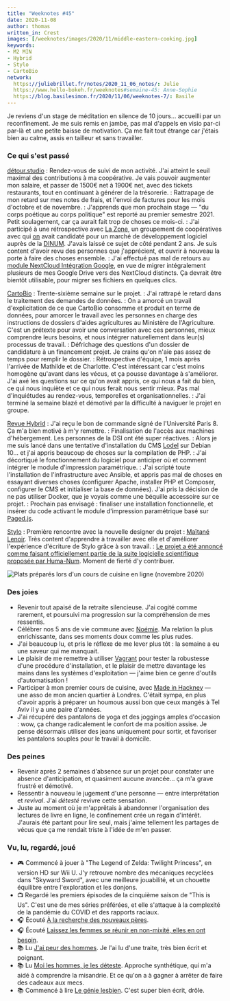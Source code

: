 ```yaml
---
title: "Weeknotes #45"
date: 2020-11-08
author: thomas
written_in: Crest
images: [/weeknotes/images/2020/11/middle-eastern-cooking.jpg]
keywords:
- M2 MIN
- Hybrid
- Stylo
- CartoBio
network:
  https://juliebrillet.fr/notes/2020_11_06_notes/: Julie
  https://www.hello-bokeh.fr/weeknotes#semaine-45: Anne-Sophie
  https://blog.basilesimon.fr/2020/11/06/weeknotes-7/: Basile
---
```


Je reviens d'un stage de méditation en silence de 10 jours… accueilli par un reconfinement. Je me suis remis en jambe, pas mal d'appels en visio par-ci par-là et une petite baisse de motivation. Ça me fait tout étrange car j'étais bien au calme, assis en tailleur et sans travailler.

<!--more-->

### Ce qui s'est passé

[détour.studio]
: Rendez-vous de suivi de mon activité. J'ai atteint le seuil maximal des contributions à ma coopérative. Je vais pouvoir augmenter mon salaire, et passer de 1500€ net à 1900€ net, avec des tickets restaurants, tout en continuant à générer de la trésorerie.
: Rattrapage de mon retard sur mes notes de frais, et l'envoi de factures pour les mois d'octobre et de novembre.
: J'apprends que mon prochain stage — "du corps poétique au corps politique" est reporté au premier semestre 2021. Petit soulagement, car ça aurait fait trop de choses ce mois-ci.
: J'ai participé à une rétrospective avec [La Zone](http://la.zone), un groupement de coopératives avec qui [on](https://dtc-innovation.org) avait candidaté pour un marché de développement logiciel auprès de la [DINUM](https://www.numerique.gouv.fr/dinum/). J'avais laissé ce sujet de côté pendant 2 ans. Je suis content d'avoir revu des personnes que j'apprécient, et ouvrir à nouveau la porte à faire des choses ensemble.
: J'ai effectué pas mal de retours au [module NextCloud Intégration Google](https://apps.nextcloud.com/apps/integration_google), en vue de migrer intégralement plusieurs de mes Google Drive vers des NextCloud distincts. Ça devrait être bientôt utilisable, pour migrer ses fichiers en quelques clics.

[CartoBio]
: Trente-sixième semaine sur le projet.
: J'ai rattrapé le retard dans le traitement des demandes de données.
: On a amorcé un travail d'explicitation de ce que CartoBio consomme et produit en terme de données, pour amorcer le travail avec les personnes en charge des instructions de dossiers d'aides agricultures au Ministère de l'Agriculture. C'est un prétexte pour avoir une conversation avec ces personnes, mieux comprendre leurs besoins, et nous intégrer naturellement dans leur(s) processus de travail.
: Défrichage des questions d'un dossier de candidature à un financement projet. Je crains qu'on n'aie pas assez de temps pour remplir le dossier.
: Rétrospective d'équipe, 1 mois après l'arrivée de Mathilde et de Charlotte. C'est intéressant car c'est moins homogène qu'avant dans les vécus, et ça pousse davantage à s'améliorer. J'ai axé les questions sur ce qu'on avait appris, ce qui nous a fait du bien, ce qui nous inquiète et ce qui nous ferait nous sentir mieux. Pas mal d'inquiétudes au rendez-vous, temporelles et organisationnelles.
: J'ai terminé la semaine blazé et démotivé par la difficulté à naviguer le projet en groupe.

[Revue Hybrid]
: J'ai reçu le bon de commande signé de l'Université Paris 8. Ça m'a bien motivé à m'y remettre.
: Finalisation de l'accès aux machines d'hébergement. Les personnes de la DSI ont été super réactives.
: Alors je me suis lancé dans une tentative d'installation du CMS [Lodel](https://github.com/OpenEdition/lodel) sur Debian 10… et j'ai appris beaucoup de choses sur la compilation de PHP.
: J'ai décortiqué le fonctionnement du logiciel pour anticiper où et comment intégrer le module d'impression paramétrique.
: J'ai scripté toute l'installation de l'infrastructure avec Ansible, et appris pas mal de choses en essayant diverses choses (configurer Apache, installer PHP et Composer, configurer le CMS et initialiser la base de données). J'ai pris la décision de ne pas utiliser Docker, que je voyais comme une béquille accessoire sur ce projet.
: Prochain pas envisagé : finaliser une installation fonctionnelle, et insérer du code activant le module d'impression paramétrique basé sur [Paged.js][paged.js].

[Stylo]
: Première rencontre avec la nouvelle designer du projet : [Maïtané Lenoir](https://www.maiwann.net/). Très content d'apprendre à travailler avec elle et d'améliorer l'expérience d'écriture de Stylo grâce à son travail.
: [Le projet a été annoncé comme faisant officiellement partie de la suite logicielle scientifique proposée par Huma-Num](https://humanum.hypotheses.org/6311). Moment de fierté d'y contribuer.

![](/weeknotes/images/2020/11/middle-eastern-cooking.jpg "Plats préparés lors d'un cours de cuisine en ligne (novembre 2020)")

### Des joies

- Revenir tout apaisé de la retraite silencieuse. J'ai cogité comme rarement, et poursuivi ma progression sur la compréhension de mes ressentis.
- Célébrer nos 5 ans de vie commune avec [Noémie]. Ma relation la plus enrichissante, dans ses moments doux comme les plus rudes.
- J'ai beaucoup lu, et pris le réflexe de me lever plus tôt : la semaine a eu une saveur qui me manquait.
- Le plaisir de me remettre à utiliser [Vagrant](https://www.vagrantup.com/) pour tester la robustesse d'une procédure d'installation, et le plaisir de mettre davantage les mains dans les systèmes d'exploitation — j'aime bien ce genre d'outils d'automatisation !
- Participer à mon premier cours de cuisine, avec [Made in Hackney](https://madeinhackney.org/whats-on/event/middle-eastern-feast) — une asso de mon ancien quartier à Londres. C'était sympa, en plus d'avoir appris à préparer un houmous aussi bon que ceux mangés à Tel Aviv il y a une paire d'années.
- J'ai récupéré des pantalons de yoga et des joggings amples d'occasion : wow, ça change radicalement le confort de ma position assise. Je pense désormais utiliser des jeans uniquement pour sortir, et favoriser les pantalons souples pour le travail à domicile.

### Des peines

- Revenir après 2 semaines d'absence sur un projet pour constater une absence d'anticipation, et quasiment aucune avancée… ça m'a grave frustré et démotivé.
- Ressentir à nouveau le jugement d'une personne — entre interprétation et _revival_. J'ai _détesté_ revivre cette sensation.
- Juste au moment où je m'apprêtais à abandonner l'organisation des lectures de livre en ligne, le confinement crée un regain d'intérêt. J'aurais été partant pour lire seul, mais j'aime tellement les partages de vécus que ça me rendait triste à l'idée de m'en passer.

### Vu, lu, regardé, joué

- 🎮 Commencé à jouer à "The Legend of Zelda: Twilight Princess", en version HD sur Wii U. J'y retrouve nombre des mécaniques recyclées dans "Skyward Sword", avec une meilleure jouabilité, et un chouette équilibre entre l'exploration et les donjons.
- 📺 Regardé les premiers épisodes de la cinquième saison de "This is Us". C'est une de mes séries préférées, et elle s'attaque à la complexité de la pandémie du COVID et des rapports raciaux.
- 🎧 Écouté [À la recherche des nouveaux pères](https://www.binge.audio/podcast/les-couilles-sur-la-table/a-la-recherche-des-nouveaux-peres).
- 🎧 Écouté [Laissez les femmes se réunir en non-mixité, elles en ont besoin](http://www.slate.fr/podcast/195509/femme-reunir-non-mixite-boys-club-masculinite-mansplaining-46).
- 📚 Lu [J'ai peur des hommes](https://www.editions-rm.ca/livres/jai-peur-des-hommes/). Je l'ai lu d'une traite, très bien écrit et poignant.
- 📚 Lu [Moi les hommes, je les déteste](https://www.seuil.com/ouvrage/moi-les-hommes-je-les-deteste-pauline-harmange/9782021476835). Approche synthétique, qui m'a aidé à comprendre la misandrie. Et ce qu'on a à gagner à arrêter de faire des cadeaux aux mecs.
- 📚 Commencé à lire [Le génie lesbien](https://www.grasset.fr/livres/le-genie-lesbien-9782246821779). C'est super bien écrit, drôle.

[détour.studio]: /
[Stylo]: https://github.com/EcrituresNumeriques/stylo
[CartoBio]: https://cartobio.org/
[Revue Hybrid]: https://www.puv-editions.fr/collections/hybrid.html
[paged.js]: https://www.pagedjs.org/
[YesWiki]: https://yeswiki.net/

[Noémie]: https://noemiegirard.co
[Anne-Sophie]: https://hello-bokeh.fr
[Guillaume]: https://www.yuzutech.fr/
[Claire]: https://www.lassembleuse.fr/
[Antoine]: https://www.quaternum.net/
[Alexandre]: https://apollonet.fr/
